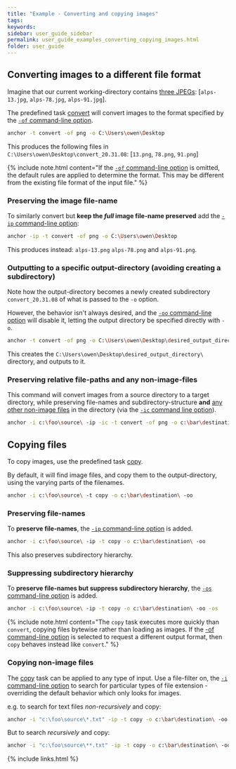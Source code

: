 ```yaml
---
title: "Example - Converting and copying images"
tags:
keywords:
sidebar: user_guide_sidebar
permalink: user_guide_examples_converting_copying_images.html
folder: user_guide
---
```



## Converting images to a different file format

Imagine that our current working-directory contains [three JPEGs](/downloads/examples/alps.zip): [`alps-13.jpg`, `alps-78.jpg`, `alps-91.jpg`].

The predefined task [convert](https://github.com/anchoranalysis/anchor-assembly/blob/master/anchor/src/main/resources/config/tasks/convert.xml) will convert images to the format specified by the [`-of` command-line option](/user_guide_command_line.html#output-options).

```bash
anchor -t convert -of png -o C:\Users\owen\Desktop
```

This produces the following files in `C:\Users\owen\Desktop\convert_20.31.08`: [`13.png`, `78.png`, `91.png`]

{% include note.html content="If the [`-of` command-line option](/user_guide_command_line.html#output-options) is omitted, the default rules are applied to determine the format. This may be different from the existing file format of the input file." %}

### Preserving the image file-name

To similarly convert but **keep the *full* image file-name preserved** add the [`-ip` command-line option](/user_guide_command_line.html#input-options):

```bash
anchor -ip -t convert -of png -o C:\Users\owen\Desktop
```

This produces instead: `alps-13.png` `alps-78.png` and `alps-91.png`.  

### Outputting to a specific output-directory (avoiding creating a subdirectory)

Note how the output-directory becomes a newly created subdirectory `convert_20.31.08` of what is passed to the `-o` option.

However, the behavior isn't always desired, and the [`-oo` command-line option](/user_guide_command_line.html#output-options) will disable it, letting the output directory be specified directly with `-o`. 

```bash
anchor -t convert -of png -o C:\Users\owen\Desktop\desired_output_directory\ -oo
```

This creates the `C:\Users\owen\Desktop\desired_output_directory\` directory, and outputs to it.

### Preserving relative file-paths and any non-image-files

This command will convert images from a source directory to a target directory, while preserving file-names and subdirectory-structure **and** [any other non-image files](/http://localhost:4000/user_guide_examples_changing_output_options.html#additionally-copying-non-input-files) in the directory (via the [`-ic` command line option](/user_guide_command_line.html#output-options)).

```bash
anchor -i c:\foo\source\ -ip -ic -t convert -of png -o c:\bar\destination\ -oo
```

## Copying files

To copy images, use the predefined task [copy](https://github.com/anchoranalysis/anchor-assembly/blob/master/anchor/src/main/resources/config/tasks/copy.xml).

By default, it will find image files, and copy them to the output-directory, using the varying parts of the filenames.

```bash
anchor -i c:\foo\source\ -t copy -o c:\bar\destination\ -oo
```

### Preserving file-names

To **preserve file-names**, the [`-ip` command-line option](/user_guide_command_line.html#input-options) is added.

```bash
anchor -i c:\foo\source\ -ip -t copy -o c:\bar\destination\ -oo
```

This also preserves subdirectory hierarchy.

### Suppressing subdirectory hierarchy

To **preserve file-names but suppress subdirectory hierarchy**, the [`-os` command-line option](/user_guide_command_line.html#output-options) is added.

```bash
anchor -i c:\foo\source\ -ip -t copy -o c:\bar\destination\ -oo -os
```

{% include note.html content="The `copy` task executes more quickly than `convert`, copying files bytewise rather than loading as images. If the [-of command-line option](/user_guide_examples_converting_manipulating_images.htmlspecifying-an-alternative-image-format) is selected to request a different output format, then `copy` behaves instead like `convert`." %}


### Copying non-image files

The [copy](https://github.com/anchoranalysis/anchor-assembly/blob/master/anchor/src/main/resources/config/tasks/copy.xml) task
can be applied to any type of input. Use a file-filter on, the [`-i` command-line option](/user_guide_command_line.html#input-options) to search for particular types of
file extension - overriding the default behavior which only looks for images.

e.g. to search for text files *non-recursively* and copy:

```bash
anchor -i "c:\foo\source\*.txt" -ip -t copy -o c:\bar\destination\ -oo
```

But to search *recursively* and copy:

```bash
anchor -i "c:\foo\source\**.txt" -ip -t copy -o c:\bar\destination\ -oo
```


{% include links.html %}